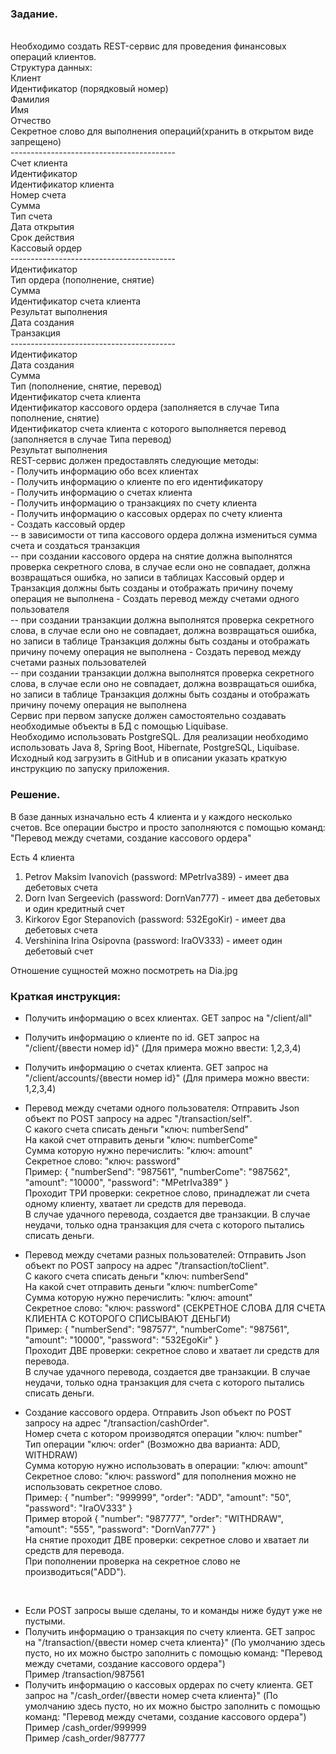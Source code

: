 ### Задание.
<br>
Необходимо создать REST-сервис для проведения финансовых операций клиентов.
<br>Структура данных:
<br>Клиент
<br>Идентификатор (порядковый номер)
<br>Фамилия
<br>Имя
<br>Отчество
<br>Секретное слово для выполнения операций(хранить в открытом виде запрещено)
<br>
-----------------------------------------
<br> Счет клиента
<br>Идентификатор
<br>Идентификатор клиента
<br>Номер счета
<br>Сумма
<br>Тип счета
<br>Дата открытия
<br>Срок действия
<br>Кассовый ордер<br>
-----------------------------------------
<br>Идентификатор
<br>Тип ордера (пополнение, снятие)
<br>Сумма
<br>Идентификатор счета клиента
<br>Результат выполнения
<br>Дата создания
<br>Транзакция<br>
-----------------------------------------
<br>Идентификатор
<br>Дата создания
<br>Сумма
<br>Тип (пополнение, снятие, перевод)
<br>Идентификатор счета клиента
<br>Идентификатор кассового ордера (заполняется в случае Типа пополнение, снятие)
<br>Идентификатор счета клиента с которого выполняется перевод (заполняется в случае Типа перевод)
<br>Результат выполнения
<br>REST-сервис должен предоставлять следующие методы:
<br>- Получить информацию обо всех клиентах
<br>- Получить информацию о клиенте по его идентификатору
<br>- Получить информацию о счетах клиента
<br>- Получить информацию о транзакциях по счету клиента
<br>- Получить информацию о кассовых ордерах по счету клиента
<br>- Создать кассовый ордер
<br>  -- в зависимости от типа кассового ордера должна измениться сумма счета и создаться транзакция
  <br>  -- при создании кассового ордера на снятие должна выполнятся проверка секретного слова, в случае
  если оно не совпадает, должна возвращаться ошибка, но записи в таблицах Кассовый ордер и
  Транзакция должны быть созданы и отображать причину почему операция не выполнена
- Создать перевод между счетами одного пользователя
  <br>  -- при создании транзакции должна выполнятся проверка секретного слова, в случае если оно не
  совпадает, должна возвращаться ошибка, но записи в таблице Транзакция должны быть созданы и
  отображать причину почему операция не выполнена
- Создать перевод между счетами разных пользователей
  <br>  -- при создании транзакции должна выполнятся проверка секретного слова, в случае если оно не
  совпадает, должна возвращаться ошибка, но записи в таблице Транзакция должны быть созданы и
  отображать причину почему операция не выполнена
 <br> Сервис при первом запуске должен самостоятельно создавать необходимые объекты в БД с помощью
  Liquibase.
 <br> Необходимо использовать PostgreSQL.
  Для реализации необходимо использовать Java 8, Spring Boot, Hibernate, PostgreSQL, Liquibase.
  Исходный код загрузить в GitHub и в описании указать краткую инструкцию по запуску приложения.



### Решение.

В базе данных изначально есть 4 клиента и у каждого несколько счетов. Все операции быстро и просто заполняются с помощью команд: "Перевод между счетами, создание кассового ордера"

Есть 4 клиента
1. Petrov Maksim Ivanovich (password: MPetrIva389) - имеет два дебетовых счета
2. Dorn Ivan Sergeevich (password: DornVan777) - имеет два дебетовых и один кредитный счет
3. Kirkorov Egor Stepanovich (password: 532EgoKir) - имеет два дебетовых счета
4. Vershinina Irina Osipovna (password: IraOV333) - имеет один дебетовый счет

Отношение сущностей можно посмотреть на Dia.jpg

### Краткая инструкция:

- Получить информацию о всех клиентах. GET запрос на "/client/all"
- Получить информацию о клиенте по id. GET запрос на "/client/{ввести номер id}" (Для примера можно ввести: 1,2,3,4)
- Получить информацию о счетах клиента. GET запрос на "/client/accounts/{ввести номер id}" (Для примера можно ввести: 1,2,3,4)

- Перевод между счетами одного пользователя:
    Отправить Json объект по POST запросу на адрес "/transaction/self".
<br> С какого счета списать деньги "ключ: numberSend"
<br> На какой счет отправить деньги "ключ: numberCome"
<br> Сумма которую нужно перечислить: "ключ: amount"
<br> Секретное слово: "ключ: password"
<br> Пример: {
  "numberSend": "987561",
  "numberCome": "987562",
  "amount": "10000",
  "password": "MPetrIva389"
  }
<br> Проходит ТРИ проверки: секретное слово, принадлежат ли счета одному клиенту, хватает ли средств для перевода.
<br> В случае удачного перевода, создается две транзакции. В случае неудачи, только одна транзакция для счета с которого пытались списать деньги.

- Перевод между счетами разных пользователей:
Отправить Json объект по POST запросу на адрес "/transaction/toClient".
<br> С какого счета списать деньги "ключ: numberSend"
  <br> На какой счет отправить деньги "ключ: numberCome"
  <br> Сумма которую нужно перечислить: "ключ: amount"
  <br> Секретное слово: "ключ: password" (СЕКРЕТНОЕ СЛОВА ДЛЯ СЧЕТА КЛИЕНТА С КОТОРОГО СПИСЫВАЮТ ДЕНЬГИ)
  <br> Пример: {
  "numberSend": "987577",
  "numberCome": "987561",
  "amount": "10000",
  "password": "532EgoKir"
  }
  <br> Проходит ДВЕ проверки: секретное слово и хватает ли средств для перевода.
  <br> В случае удачного перевода, создается две транзакции. В случае неудачи, только одна транзакция для счета с которого пытались списать деньги.
 - Создание кассового ордера.
   Отправить Json объект по POST запросу на адрес "/transaction/cashOrder".
   <br> Номер счета с котором производятся операции "ключ: number"
   <br> Тип операции "ключ: order" (Возможно два варианта: ADD, WITHDRAW)
   <br> Сумма которую нужно использовать в операции: "ключ: amount"
   <br> Секретное слово: "ключ: password" для пополнения можно не использовать секретное слово.
   <br> Пример: {
   "number": "999999",
   "order": "ADD",
   "amount": "50",
   "password": "IraOV333"
   }
<br> Пример второй {
   "number": "987777",
   "order": "WITHDRAW",
   "amount": "555",
   "password": "DornVan777"
   }
   <br> На снятие проходит ДВЕ проверки: секретное слово и хватает ли средств для перевода.
<br> При пополнении проверка на секретное слово не производиться("ADD").
 <br>

- Если POST запросы выше сделаны, то и команды ниже будут уже не пустыми.
- Получить информацию о транзакция по счету клиента. GET запрос на "/transaction/{ввести номер счета клиента}" (По умолчанию здесь пусто, но их можно быстро заполнить с помощью команд: "Перевод между счетами, создание кассового ордера")
<br> Пример /transaction/987561
- Получить информацию о кассовых ордерах по счету клиента. GET запрос на "/cash_order/{ввести номер счета клиента}" (По умолчанию здесь пусто, но их можно быстро заполнить с помощью команд: "Перевод между счетами, создание кассового ордера")
<br> Пример /cash_order/999999
  <br> Пример /cash_order/987777
